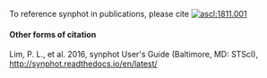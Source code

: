 To reference synphot in publications, please cite
[![ascl:1811.001](https://img.shields.io/badge/ascl-1811.001-blue.svg?colorB=262255)](http://ascl.net/1811.001)

#### Other forms of citation

Lim, P. L., et al. 2016, synphot User's Guide (Baltimore, MD: STScI),
http://synphot.readthedocs.io/en/latest/
